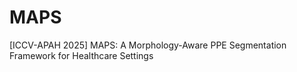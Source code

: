 # MAPS
[ICCV-APAH 2025] MAPS: A Morphology-Aware PPE Segmentation Framework for Healthcare Settings
